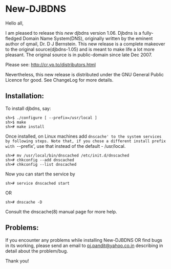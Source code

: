 



New-DJBDNS
==========


Hello all,

I am pleased to release this *new* djbdns version 1.06. Djbdns is a  fully-fledged  Domain  Name  System(DNS), originally written by the eminent author of qmail, Dr. D J Bernstein. This new release is a complete makeover to the original source(djbdns-1.05) and is meant to make life a lot more pleasant. The original source is in public-domain since late Dec 2007.

Please see: http://cr.yp.to/distributors.html

Nevertheless, this new release is distributed under the GNU General Public Licence for good. See ChangeLog for more details.

Installation:
-------------

To install djbdns, say:

    sh>$ ./configure [ --prefix=/usr/local ]
    sh>$ make
    sh># make install

Once installed, on Linux machines add `dnscache' to the system services by following steps. Note that, if you chose a different install prefix with `--prefix', use that instead of the default - /usr/local.

    sh># mv /usr/local/bin/dnscached /etc/init.d/dnscached
    sh># chkconfig --add dnscached
    sh># chkconfig --list dnscached

Now you can start the service by

    sh># service dnscached start

OR

    sh># dnscache -D

Consult the dnscache(8) manual page for more help.

Problems:
---------

If you encounter any problems while installing New-DJBDNS OR find bugs in its working, please send an email to <pj.pandit@yahoo.co.in> describing in detail about the problem/bug.

Thank you!
